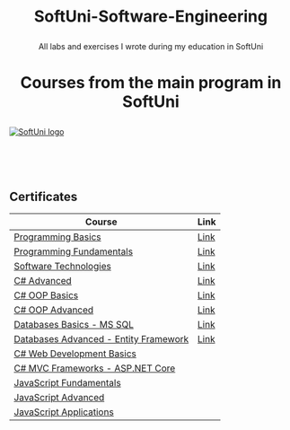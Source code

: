 # <p align="center"> SoftUni-Software-Engineering <p>
<p align="center">All labs and exercises I wrote during my education in SoftUni <p>

# <p align="center"> Courses from the main program in SoftUni <p>

<a href="https://softuni.bg/trainings/courses" rel="Courses">  ![SoftUni logo][logo] <a/>

[logo]: http://innovationstarterbox.bg/wp-content/uploads/2016/05/Softuni_logo_trasparent.png "Logo Title Text 2"

<br/>
<br/>
<br/>

<h2> Certificates </h2>

|**Course**|**Link**| 
|---|---|
|<a href="https://softuni.bg/trainings/1658/programming-basics-with-c-sharp-april-2017" > Programming Basics </a>   | <a href="https://softuni.bg/certificates/details/20812/9d235c49"> Link</a> |
|<a href="https://softuni.bg/trainings/1786/programming-fundamentals-january-2018"> Programming Fundamentals </a>| <a href="https://softuni.bg/certificates/details/54421/517916e7"> Link</a> |
|<a href="https://softuni.bg/trainings/1714/software-technologies-october-2017"> Software Technologies  </a> | <a href="https://softuni.bg/certificates/details/50778/b10e0859"> Link</a> |
|<a href="https://softuni.bg/trainings/1841/csharp-advanced-january-2018"> C# Advanced </a> | <a href="https://softuni.bg/certificates/details/51431/ad24dfe3"> Link</a> |
|<a href="https://softuni.bg/trainings/1842/csharp-oop-basics-february-2018"> C# OOP Basics </a> | <a href="https://softuni.bg/certificates/details/53621/790c0569"> Link</a> |
|<a href="https://softuni.bg/trainings/2085/csharp-oop-advanced-november-2018"> C# OOP Advanced</a> | <a href="https://softuni.bg/certificates/details/61773/4ff25f3e"> Link</a> |
|<a href="https://softuni.bg/trainings/1985/database-basics-mssql-may-2018"> Databases Basics - MS SQL </a> | <a href="https://softuni.bg/certificates/details/55509/6eb59dbe"> Link</a> |
|<a href="https://softuni.bg/trainings/1972/databases-advanced-entity-framework-june-2018"> Databases Advanced - Entity Framework </a> | <a href="https://softuni.bg/certificates/details/57788/0b6c9184"> Link</a> |
|<a href="https://softuni.bg/trainings/2086/csharp-web-development-basics-september-2018"> C# Web Development Basics </a> |
|<a href="https://softuni.bg/trainings/2197/csharp-mvc-frameworks-asp-net-core-november-2018"> C# MVC Frameworks - ASP.NET Core </a> | 
|<a href="https://softuni.bg/trainings/2247/js-fundamentals-january-2019"> JavaScript Fundamentals </a> |
|<a href="https://softuni.bg/trainings/2248/js-advanced-february-2019"> JavaScript Advanced </a> |
|<a href="https://softuni.bg/trainings/2249/js-applications-march-2019"> JavaScript Applications </a> |
